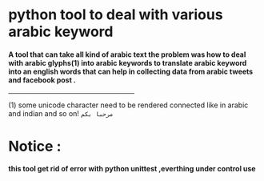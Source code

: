 # python tool to deal with various arabic keyword

#### A tool that can take all kind of arabic text the problem was how to deal with arabic glyphs(1) into arabic keywords to translate arabic keyword into an english words that can help in collecting data from arabic tweets and facebook post .

<hr style="width:50%;">

 (1) some unicode character need to be rendered connected like in arabic and indian and so on!  `مرحبا بكم`
 
# Notice :

#### this tool get rid of error with python unittest ,everthing under control use 

